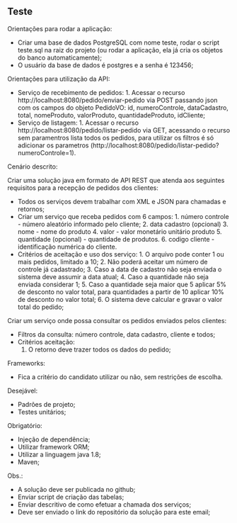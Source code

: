 Teste
-


Orientações para rodar a aplicação:
- Criar uma base de dados PostgreSQL com nome teste, rodar o script teste.sql na raiz do projeto (ou rodar a aplicação,
ela já cria os objetos do banco automaticamente);
- O usuário da base de dados é postgres e a senha é 123456;

Orientações para utilização da API:
- Serviço de recebimento de pedidos:
      1. Acessar o recurso http://localhost:8080/pedido/enviar-pedido via POST passando json com os campos do objeto PedidoVO: 
         id, numeroControle, dataCadastro, total, nomeProduto, valorProduto, quantidadeProduto, idCliente;
- Serviço de listagem:
      1. Acessar o recurso http://localhost:8080/pedido/listar-pedido via GET, acessando o recurso sem paramentros lista todos os                pedidos, para utilizar os filtros é só adicionar os parametros (http://localhost:8080/pedido/listar-pedido?numeroControle=1).

Cenário descrito:

Criar uma solução java em formato de API REST que atenda aos seguintes requisitos para a recepção de pedidos dos clientes:
- Todos os serviços devem trabalhar com XML e JSON para chamadas e retornos;
- Criar um serviço que receba pedidos com 6 campos:
      1. número controle - número aleatório informado pelo cliente;
      2. data cadastro (opcional)
      3. nome - nome do produto
      4. valor - valor monetário unitário produto
      5. quantidade (opcional) - quantidade de produtos.
      6. codigo cliente - identificação numérica do cliente.
- Critérios de aceitação e uso dos serviço:
      1. O arquivo pode conter 1 ou mais pedidos, limitado a 10;
      2. Não poderá aceitar um número de controle já cadastrado;
      3. Caso a data de cadastro não seja enviada o sistema deve assumir a data atual;
      4. Caso a quantidade não seja enviada considerar 1;
      5. Caso a quantidade seja maior que 5 aplicar 5% de desconto no valor total, para quantidades a partir de 10 aplicar 10% de       desconto no valor total;
      6. O sistema deve calcular e gravar o valor total do pedido;

Criar um serviço onde possa consultar os pedidos enviados pelos clientes:
- Filtros da consulta: número controle, data cadastro, cliente e todos;
- Critérios aceitação:
    1. O retorno deve trazer todos os dados do pedido;

Frameworks:
- Fica a critério do candidato utilizar ou não, sem restrições de escolha.

Desejável:
- Padrões de projeto;
- Testes unitários;



Obrigatório:
- Injeção de dependência;
- Utilizar framework ORM;
- Utilizar a linguagem java 1.8;
- Maven;

Obs.:
- A solução deve ser publicada no github;
- Enviar script de criação das tabelas;
- Enviar descritivo de como efetuar a chamada dos serviços;
- Deve ser enviado o link do repositório da solução para este email;
